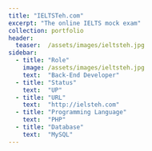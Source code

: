 ```yaml
---
title: "IELTSTeh.com"
excerpt: "The online IELTS mock exam"
collection: portfolio
header:
  teaser:  /assets/images/ieltsteh.jpg
sidebar:
  - title: "Role"
    image: /assets/images/ieltsteh.jpg
    text:  "Back-End Developer"
  - title: "Status"
    text:  "UP"
  - title: "URL"
    text:  "http://ielsteh.com"
  - title: "Programming Language"
    text:  "PHP"
  - title: "Database"
    text:  "MySQL"
---
```

